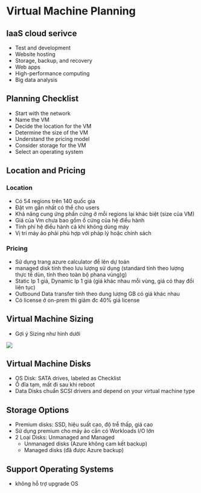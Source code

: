 # Virtual Machine Planning
## IaaS cloud serivce
- Test and development
- Website hosting
- Storage, backup, and recovery
- Web apps
- High-performance computing
- Big data analysis

## Planning Checklist
- Start with the network
- Name the VM
- Decide the location for the VM
- Determine the size of the VM
- Understand the pricing model
- Consider storage for the VM
- Select an operating system
## Location and Pricing
### Location
- Có 54 regions trên 140 quốc gia
- Đặt vm gần nhất có thể cho users
- Khả năng cung ứng phần cứng ở mỗi regions lại khác biệt (size của VM)
- Giá của Vm chưa bao gồm ổ cứng của hệ điều hành
- Tính phí hệ điều hành cả khi không dùng máy
- Vị trí máy ảo phải phù hợp với pháp lý hoặc chính sách 
### Pricing
- Sử dụng trang azure calculator để lên dự toán
- managed disk tính theo lưu lượng sử dụng (standard tính theo lượng thực tế dùn, tính theo toàn bộ phana vùng)g)
- Static Ip 1 giá, Dynamic Ip 1 giá (giá khác nhau mỗi vùng, giá có thay đổi liên tục)
- Outbound Data transfer tính theo dung lượng GB có giá khác nhau
- Có license ở on-prem thì giảm đc 40% giá license

## Virtual Machine Sizing
- Gợi ý Sizing như hình dưới
<img src="https://imgur.com/P4GlfLl.jpg">

## Virtual Machine Disks
- OS Disk: SATA drives, labeled as Checklist
- Ổ đĩa tạm, mất đi sau khi reboot
- Data Disks chuẩn SCSI drivers and depend on your virtual machine type

## Storage Options
- Premium disks: SSD, hiệu suất cao, độ trễ thấp, giá cao
- Sử dụng premium cho máy ảo cần có Workloads I/O lớn
- 2 Loại Disks: Unmanaged and Managed
	- Unmanaged disks (Azure không cam kết backup)
	- Managed disks (đã được Azure backup)

## Support Operating Systems
- không hỗ trợ upgrade OS
